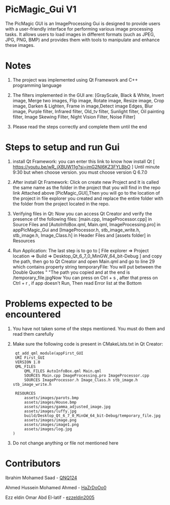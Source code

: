 # PicMagic_Gui V1
The PicMagic GUI is an ImageProcessing Gui is designed to provide users with a user-friendly interface for performing various image processing tasks. It allows users to load images in different formats (such as JPEG, JPG, PNG, BMP) and provides them with tools to manipulate and enhance these images.
# Notes
1) The project was implemented using Qt Framework and C++ programming language

2) The filters implemented in the GUI are: [GrayScale, Black & White, Invert image, Merge two images, Flip image, Rotate image, Resize image, Crop image, Darken & Lighten, Frame in image,Detect image Edges, Blur image, Purple filter, Infrared filter, Old_tv filter, Sunlight filter, Oil painting filter, Image Skewing Filter, Night Vision Filter, Noise Filter]
   
3) Please read the steps correctly and complete them until the end

# Steps to setup and run Gui
1) install Qt Framework: you can enter this link to know how install Qt [ https://youtu.be/wR_jXBUW11g?si=imG2NI6KZ3FYLBbO ] Until minute 9:30 but when choose version. you must choose version Q 6.7.0

2) After install Qt Framework: Click on create new Project and It is called the same name as the folder in the project that you will find in the repo link Attached above [PicMagic_GUI],Then you will go to the location of the project in file explorer you created and replace the entire folder with the folder from the project located in the repo.

3) Verifying files in Qt: Now you can access Qt Creator and verify the presence of the following files: [main.cpp, ImageProcessor.cpp] in Source Files and [AutoInfoBox.qml, Main.qml, ImageProcessing.pro] in appPicMagic_Gui and [ImageProcessor.h, stb_image_write.h, stb_image.h, Image_Class.h] in Header Files and [assets folder] in Resources
   
4) Run Application: The last step is to go to [ File explorer => Project location => Build => Desktop_Qt_6_7_0_MinGW_64_bit-Debug ] and copy the path, then go to Qt Creator and open Main.qml and go to line 29 which contains property string temporaryFile: You will put between the Double Quotes " "The path you copied and at the end is /temporary_file.jpgNow You can press on Ctrl + s , after that press on Ctrl + r , if app doesn't Run, Then read Error list at the Bottom

# Problems expected to be encountered
1) You have not taken some of the steps mentioned. You must do them and read them carefully

2) Make sure the following code is present in CMakeLists.txt in Qt Creator:
     ```
      qt_add_qml_module(appFirst_GUI
      URI First_GUI
      VERSION 1.0
      QML_FILES
          QML_FILES AutoInfoBox.qml Main.qml
          SOURCES Main.cpp ImageProcessing.pro ImageProcessor.cpp
          SOURCES ImageProcessor.h Image_Class.h stb_image.h stb_image_write.h

      RESOURCES
          assets/images/parots.bmp
          assets/images/House.bmp
          assets/images/gamma_adjusted_image.jpg
          assets/images/luffy.jpg
          build/Desktop_Qt_6_7_0_MinGW_64_bit-Debug/temporary_file.jpg
          assets/images/image.png
          assets/images/image1.png
          assets/images/log.jpg
     )
     ```
3) Do not change anything or file not mentioned here
# Contributors
Ibrahim Mohamed Saad - [QNQ124](https://github.com/QNQ124)

Ahmed Hussein Mohamed Ahmed - [HaZrDoOo0](https://github.com/HaZrDoOo0)

Ezz eldin Omar Abd El-latif - [ezzeldin2005](https://github.com/ezzeldin2005)
